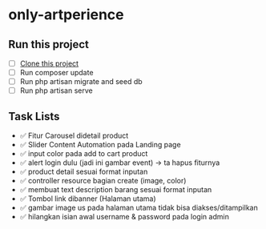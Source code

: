 # only-artperience

## Run this project

- [ ] [Clone this project](https://gitlab.com/devribudi/only-artperience.git)
- [ ] Run composer update
- [ ] Run php artisan migrate and seed db
- [ ] Run php artisan serve

## Task Lists

- ✅ Fitur Carousel didetail product
- ✅ Slider Content Automation pada Landing page
- ✅ input color pada add to cart product
- ✅ alert login dulu (jadi ini gambar event) -> ta hapus fiturnya
- ✅ product detail sesuai format inputan
- ✅ controller resource bagian create (image, color)
- ✅ membuat text description barang sesuai format inputan
- ✅ Tombol link dibanner (Halaman utama)
- ✅ gambar image us pada halaman utama tidak bisa diakses/ditampilkan
- ✅ hilangkan isian awal username & password pada login admin
